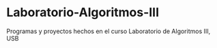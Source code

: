 # Laboratorio-Algoritmos-III
Programas y proyectos hechos en el curso Laboratorio de Algoritmos III, USB
